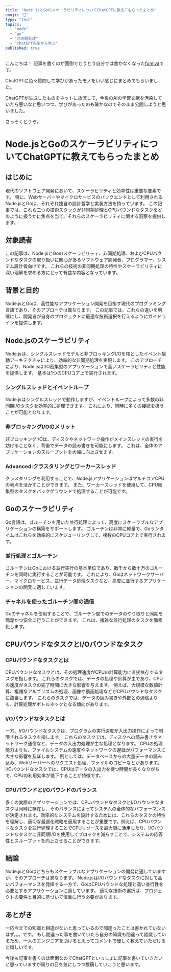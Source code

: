```yaml
---
title: "Node.jsとGoのスケーラビリティについてChatGPTに教えてもらったまとめ"
emoji: "🤖"
type: "tech"
topics:
  - "node"
  - "go"
  - "非同期処理"
  - "chatGPT先生から学ぶ"
published: true
---
```



こんにちは！
記事を書くのが面倒でとうとう自分では書かなくなった[fumiya](https://twitter.com/fumiya_itsc)です。

ChatGPTに色々質問して学びがあったモノをいい感じにまとめてもらいました。

ChatGPTが生成したものをネットに放流して、今後のAIの学習文献を汚染していたら悪いなと思いつつ、学びがあったのも確かなのでそのまま公開しようと思いました。

さっそくどうぞ。

# Node.jsとGoのスケーラビリティについてChatGPTに教えてもらったまとめ

## はじめに
現代のソフトウェア開発において、スケーラビリティと効率性は重要な要素です。
特に、Webサーバーやマイクロサービスのバックエンドとして利用されるNode.jsとGoは、それぞれ独自の設計哲学と実装方法を持っています。
この記事では、これら二つの技術スタックが非同期処理とCPUバウンドなタスクをどのように扱うかに焦点を当て、それらのスケーラビリティに関する洞察を提供します。

## 対象読者
この記事は、Node.jsとGoのスケーラビリティ、非同期処理、およびCPUバウンドなタスクの取り扱いに関心があるソフトウェア開発者、プログラマー、システム設計者向けです。
これらの技術の非同期処理の特性やスケーラビリティに深い理解を求める方にとって有益な内容となっています。

## 背景と目的
Node.jsとGoは、高性能なアプリケーション開発を目指す現代のプログラミング言語であり、そのアプローチは異なります。
この記事では、これらの違いを明確にし、開発者が自身のプロジェクトに最適な技術選択を行えるようにガイドラインを提供します。

## Node.jsのスケーラビリティ
Node.jsは、シングルスレッドモデルと非ブロッキングI/Oを核としたイベント駆動アーキテクチャにより、効率的な非同期処理を実現します。
このアプローチにより、Node.jsはI/O密集型のアプリケーションで高いスケーラビリティと性能を提供します。
基本は1つのCPUコア上で実行されます。

### シングルスレッドとイベントループ
Node.jsはシングルスレッドで動作しますが、イベントループによって多数の非同期I/Oタスクを効率的に処理できます。
これにより、同時に多くの接続を扱うことが可能となります。

### 非ブロッキングI/Oのメリット
非ブロッキングI/Oは、ディスクやネットワーク操作がメインスレッドの実行を妨げることなく、背後でデータの読み書きを可能にします。
これは、全体のアプリケーションのスループットを大幅に向上させます。

### Advanced:クラスタリングとワーカースレッド
クラスタリングを利用することで、Node.jsアプリケーションはマルチコアCPUの利点を活かすことができます。
また、ワーカースレッドを使用して、CPU密集型のタスクをバックグラウンドで処理することが可能です。

## Goのスケーラビリティ
Go言語は、ゴルーチンを用いた並行処理によって、高度にスケーラブルなアプリケーションの構築をサポートします。
ゴルーチンは非常に軽量で、Goランタイムはこれらを効率的にスケジューリングして、複数のCPUコア上で実行されます。

### 並行処理とゴルーチン
ゴルーチンはGoにおける並行実行の基本単位であり、数千から数十万のゴルーチンを同時に実行することが可能です。
これにより、Goはネットワークサーバー、マイクロサービス、並行データ処理タスクなど、高度に並行するアプリケーションの開発に適しています。

### チャネルを使ったゴルーチン間の通信
Goのチャネルを使用することで、ゴルーチン間でのデータのやり取りと同期を簡潔かつ安全に行うことができます。
これは、複雑な並行処理のタスクを簡素化します。

## CPUバウンドなタスクとI/Oバウンドなタスク
### CPUバウンドなタスクとは
CPUバウンドなタスクとは、その処理速度がCPUの計算能力に直接依存するタスクを指します。
これらのタスクでは、データの処理や計算が主であり、CPUの速度がタスクの完了時間に大きな影響を与えます。
例えば、大規模な数値計算、複雑なアルゴリズムの処理、画像や動画処理などがCPUバウンドなタスクに該当します。
これらのタスクでは、データの読み書きや外部との通信よりも、計算処理がボトルネックとなる傾向があります。

### I/Oバウンドなタスクとは
一方、I/Oバウンドなタスクは、プログラムの実行速度が入出力操作によって制限されるタスクを指します。
これらのタスクでは、ディスクへの読み書きやネットワーク通信など、データの入出力処理が主な処理となります。
CPUの処理能力よりも、ファイルシステムの速度やネットワークの遅延がパフォーマンスに大きな影響を及ぼします。
例としては、データベースからの大量データの読み込み、Webサーバーへのリクエスト処理、ファイルのコピーなどがあります。
I/Oバウンドなタスクでは、CPUはデータの入出力を待つ時間が長くなりがちで、CPUの利用効率が低下することが特徴です。

### CPUバウンドとI/Oバウンドのバランス
多くの実際のアプリケーションでは、CPUバウンドなタスクとI/Oバウンドなタスクは同時に存在し、そのバランスによってシステムの全体的なパフォーマンスが決定されます。効率的なシステムを設計するためには、これらのタスクの特性を理解し、適切な最適化戦略を適用することが重要です。例えば、CPUバウンドなタスクを並行処理することでCPUリソースを最大限に活用したり、I/Oバウンドなタスクに非同期I/Oを使用してブロックを減らすことで、システムの応答性とスループットを向上させることができます。

## 結論
Node.jsとGoはどちらもスケーラブルなアプリケーションの開発に適していますが、そのアプローチは異なります。
Node.jsはI/Oバウンドなタスクに対して高いパフォーマンスを発揮する一方で、GoはCPUバウンドな処理と高い並行性を必要とするアプリケーションに適しています。
適切な技術の選択は、プロジェクトの要件と目的に基づいて慎重に行う必要があります。

## あとがき
一応今までの知識と相違がないと思っているので間違ったことは書かれていないはず。。。です。
もし間違った事を書いていたら自分の知識も間違って認識しているため、一人のエンジニアを助けると思ってコメントで優しく教えていただけると嬉しいです。

今後も記事を書くのは面倒なのでChatGPTといっしょに記事を書いていきたいと思っていますが周りの目を気にしつつ投稿していこうと思います。